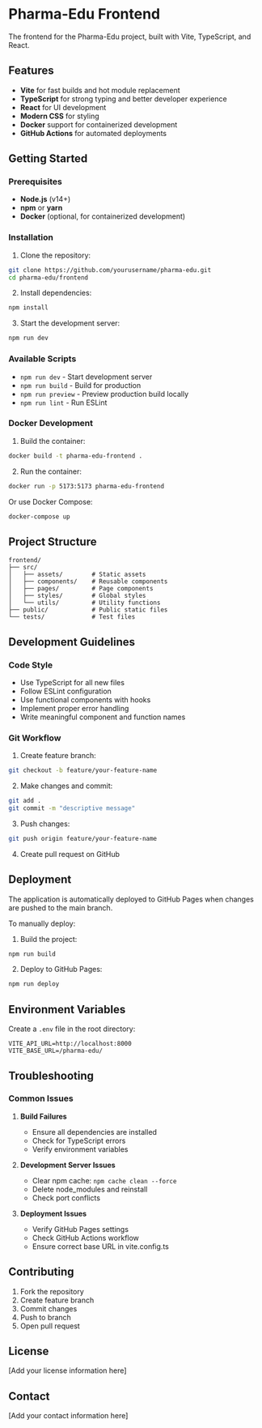 # Pharma-Edu Frontend

The frontend for the Pharma-Edu project, built with Vite, TypeScript, and React.

## Features

- **Vite** for fast builds and hot module replacement
- **TypeScript** for strong typing and better developer experience
- **React** for UI development
- **Modern CSS** for styling
- **Docker** support for containerized development
- **GitHub Actions** for automated deployments

## Getting Started

### Prerequisites

- **Node.js** (v14+)
- **npm** or **yarn**
- **Docker** (optional, for containerized development)

### Installation

1. Clone the repository:
```bash
git clone https://github.com/yourusername/pharma-edu.git
cd pharma-edu/frontend
```

2. Install dependencies:
```bash
npm install
```

3. Start the development server:
```bash
npm run dev
```

### Available Scripts

- `npm run dev` - Start development server
- `npm run build` - Build for production
- `npm run preview` - Preview production build locally
- `npm run lint` - Run ESLint

### Docker Development

1. Build the container:
```bash
docker build -t pharma-edu-frontend .
```

2. Run the container:
```bash
docker run -p 5173:5173 pharma-edu-frontend
```

Or use Docker Compose:
```bash
docker-compose up
```

## Project Structure

```
frontend/
├── src/
│   ├── assets/        # Static assets
│   ├── components/    # Reusable components
│   ├── pages/         # Page components
│   ├── styles/        # Global styles
│   └── utils/         # Utility functions
├── public/            # Public static files
└── tests/             # Test files
```

## Development Guidelines

### Code Style

- Use TypeScript for all new files
- Follow ESLint configuration
- Use functional components with hooks
- Implement proper error handling
- Write meaningful component and function names

### Git Workflow

1. Create feature branch:
```bash
git checkout -b feature/your-feature-name
```

2. Make changes and commit:
```bash
git add .
git commit -m "descriptive message"
```

3. Push changes:
```bash
git push origin feature/your-feature-name
```

4. Create pull request on GitHub

## Deployment

The application is automatically deployed to GitHub Pages when changes are pushed to the main branch.

To manually deploy:

1. Build the project:
```bash
npm run build
```

2. Deploy to GitHub Pages:
```bash
npm run deploy
```

## Environment Variables

Create a `.env` file in the root directory:

```env
VITE_API_URL=http://localhost:8000
VITE_BASE_URL=/pharma-edu/
```

## Troubleshooting

### Common Issues

1. **Build Failures**
   - Ensure all dependencies are installed
   - Check for TypeScript errors
   - Verify environment variables

2. **Development Server Issues**
   - Clear npm cache: `npm cache clean --force`
   - Delete node_modules and reinstall
   - Check port conflicts

3. **Deployment Issues**
   - Verify GitHub Pages settings
   - Check GitHub Actions workflow
   - Ensure correct base URL in vite.config.ts

## Contributing

1. Fork the repository
2. Create feature branch
3. Commit changes
4. Push to branch
5. Open pull request

## License

[Add your license information here]

## Contact

[Add your contact information here]
